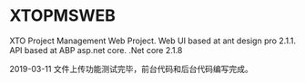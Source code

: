 # XTOPMSWEB
 XTO Project Management Web Project.
 Web UI based at ant design pro 2.1.1.
 API based at ABP asp.net core.
 .Net core 2.1.8

 2019-03-11 文件上传功能测试完毕，前台代码和后台代码编写完成。